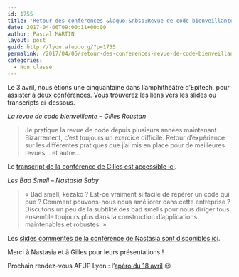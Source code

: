 ```yaml
---
id: 1755
title: 'Retour des conférences &laquo;&nbsp;Revue de code bienveillante&nbsp;&raquo; et &laquo;&nbsp;Bad smells&nbsp;&raquo; du 3 avril'
date: 2017-04-06T09:00:11+00:00
author: Pascal MARTIN
layout: post
guid: http://lyon.afup.org/?p=1755
permalink: /2017/04/06/retour-des-conferences-revue-de-code-bienveillante-et-bad-smells-du-3-avril/
categories:
  - Non classé
---
```

Le 3 avril, nous étions une cinquantaine dans l’amphithéâtre d&rsquo;Epitech, pour assister à deux conférences. Vous trouverez les liens vers les slides ou transcripts ci-dessous.

_La revue de code bienveillante &#8211; Gilles Roustan_

> Je pratique la revue de code depuis plusieurs années maintenant. Bizarrement, c&rsquo;est toujours un exercice difficile. Retour d&rsquo;expérience sur les différentes pratiques que j&rsquo;ai mis en place pour de meilleures revues&#8230; et autre&#8230;

Le [transcript de la conférence de Gilles est accessible ici](http://gb-prod.fr/2016/12/01/la-revue-de-code-bienveillante.html).

_Les Bad Smell &#8211; Nastasia Saby_

> &laquo;&nbsp;Bad smell, kezako ? Est-ce vraiment si facile de repérer un code qui pue ? Comment pouvons-nous nous améliorer dans cette entreprise ? Discutons un peu de la subtilité des bad smells pour nous diriger tous ensemble toujours plus dans la construction d&rsquo;applications maintenables et robustes.&nbsp;&raquo;

Les [slides commentés de la conférence de Nastasia sont disponibles ici](http://slides.com/nastasiasaby/odeurs-12).

Merci à Nastasia et à Gilles pour leurs présentations !

Prochain rendez-vous AFUP Lyon : l&rsquo;[apéro du 18 avril](http://lyon.afup.org/2017/03/22/apero-php-mardi-18-avril-a-19h/) 😉